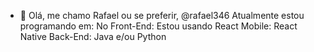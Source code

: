 - 👋 Olá, me chamo Rafael ou se preferir, @rafael346
Atualmente estou programando em:
No Front-End: Estou usando React
Mobile: React Native
Back-End: Java e/ou Python

